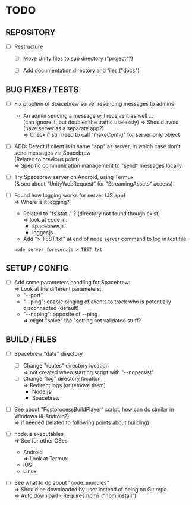 # TODO

## REPOSITORY
- [ ] Restructure
    - [ ] Move Unity files to sub directory ("project"?)
    - [ ] Add documentation directory and files ("docs")


## BUG FIXES / TESTS
- [ ] Fix problem of Spacebrew server resending messages to admins<br>
    - An admin sending a message will receive it as well ...
        <br>(can ignore it, but doubles the traffic uselessly) => Should avoid (have server as a separate app?)
    <br>=> Check if still need to call "makeConfig" for server only object


- [ ] ADD: Detect if client is in same "app" as server, in which case don't send messages via Spacebrew
    <br>(Related to previous point)
    <br>=> Specific communication management to "send" messages locally.<br>


- [ ] Try Spacebrew server on Android, using Termux
    <br>(& see about "UnityWebRequest" for "StreamingAssets" access)

- [ ] Found how logging works for server (JS app)
    <br>=> Where is it logging?
    - Related to "fs.stat.." ? (directory not found though exist)
        <br>=> look at code in:
        - spacebrew.js
        - logger.js
    - Add "> TEST.txt" at end of node server command to log in text file
    ```
    node_server_forever.js > TEST.txt
    ```


## SETUP / CONFIG
- [ ] Add some parameters handling for Spacebrew:<br>
    => Look at the different parameters:<br>
    - "--port"
    - "--ping": enable pinging of clients to track who is potentially disconnected (default)
    - "--noping": opposite of --ping
        <br>=> might "solve" the "setting not validated stuff?<br>


## BUILD / FILES
- [ ] Spacebrew "data" directory
    - [ ] Change "routes" directory location
        <br>=> not created when starting script with "--nopersist"
    - [ ] Change "log" directory location
        <br>=> Redirect logs (or remove them)
        - Node.js
        - Spacebrew


- [ ] See about "PostprocessBuildPlayer" script, how can do similar in Windows (& Android?)
    <br>=> if needed (related to following points about building)


- [ ] node.js executables
    <br>=> See for other OSes
    - Android
        <br>=> Look at Termux
    - iOS
    - Linux


- [ ] See what to do about "node_modules"
    <br>=> Should be downloaded by user instead of being on Git repo.
    <br>=> Auto download - Requires npm? ("npm install")
